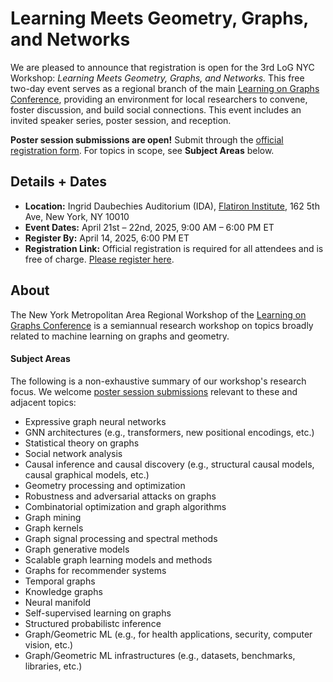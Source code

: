 
# **Learning Meets Geometry, Graphs, and Networks** 

We are pleased to announce that registration is open for the 3rd LoG NYC Workshop: *Learning Meets Geometry, Graphs, and Networks.* This free two-day event serves as a regional branch of the main [Learning on Graphs Conference](https://logconference.org/), providing an environment for local researchers to convene, foster discussion, and build social connections. This event includes an invited speaker series, poster session, and reception. 

**Poster session submissions are open!** Submit through the [official registration form](https://events.simonsfoundation.org/event/90116c4e-d87a-4943-8bb8-b3b92d0ff398/regProcessStep1:9d11078f-3ba9-4a4e-be59-4d82b9e7a8ca?RefId=Registration). For topics in scope, see **Subject Areas** below.


## Details + Dates

- **Location:**  Ingrid Daubechies Auditorium (IDA), [Flatiron Institute](https://www.simonsfoundation.org/flatiron/), 162 5th Ave, New York, NY 10010
- **Event Dates:** April 21st – 22nd, 2025, 9:00 AM – 6:00 PM ET
- **Register By:** April 14, 2025, 6:00 PM ET
- **Registration Link:** Official registration is required for all attendees and is free of charge. [Please register here](https://events.simonsfoundation.org/event/90116c4e-d87a-4943-8bb8-b3b92d0ff398/regProcessStep1:9d11078f-3ba9-4a4e-be59-4d82b9e7a8ca?RefId=Registration).


## About

The New York Metropolitan Area Regional Workshop of the [Learning on Graphs Conference](https://logconference.org/) is a semiannual research workshop on topics broadly related to machine learning on graphs and geometry. 

#### Subject Areas

The following is a non-exhaustive summary of our workshop's research focus. We welcome [poster session submissions](https://events.simonsfoundation.org/event/90116c4e-d87a-4943-8bb8-b3b92d0ff398/regProcessStep1:9d11078f-3ba9-4a4e-be59-4d82b9e7a8ca?RefId=Registration) relevant to these and adjacent topics:

- Expressive graph neural networks
- GNN architectures (e.g., transformers, new positional encodings, etc.)
- Statistical theory on graphs
- Social network analysis
- Causal inference and causal discovery (e.g., structural causal models, causal graphical models, etc.)
- Geometry processing and optimization
- Robustness and adversarial attacks on graphs
- Combinatorial optimization and graph algorithms
- Graph mining
- Graph kernels
- Graph signal processing and spectral methods
- Graph generative models
- Scalable graph learning models and methods
- Graphs for recommender systems
- Temporal graphs
- Knowledge graphs
- Neural manifold
- Self-supervised learning on graphs
- Structured probabilistc inference
- Graph/Geometric ML (e.g., for health applications, security, computer vision, etc.)
- Graph/Geometric ML infrastructures (e.g., datasets, benchmarks, libraries, etc.)
